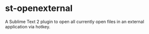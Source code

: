 st-openexternal
===============

A Sublime Text 2 plugin to open all currently open files in an external application via hotkey.
